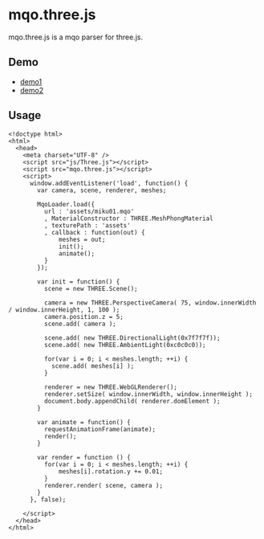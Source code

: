 mqo.three.js
============
mqo.three.js is a mqo parser for three.js.

Demo
----
* [demo1](http://www18.ocn.ne.jp/~nyamadan/dev/webgl/mqo/demo1.html)
* [demo2](http://www18.ocn.ne.jp/~nyamadan/dev/webgl/mqo/demo2.html)

Usage
-----
    <!doctype html>
    <html>
      <head>
        <meta charset="UTF-8" />
        <script src="js/Three.js"></script>
        <script src="mqo.three.js"></script>
        <script>
          window.addEventListener('load', function() {
            var camera, scene, renderer, meshes;

            MqoLoader.load({
              url : 'assets/miku01.mqo'
              , MaterialConstructor : THREE.MeshPhongMaterial
              , texturePath : 'assets'
              , callback : function(out) {
                  meshes = out;
                  init();
                  animate();
              }
            });

            var init = function() {
              scene = new THREE.Scene();

              camera = new THREE.PerspectiveCamera( 75, window.innerWidth / window.innerHeight, 1, 100 );
              camera.position.z = 5;
              scene.add( camera );

              scene.add( new THREE.DirectionalLight(0x7f7f7f));
              scene.add( new THREE.AmbientLight(0xc0c0c0));

              for(var i = 0; i < meshes.length; ++i) {
                scene.add( meshes[i] );
              }

              renderer = new THREE.WebGLRenderer();
              renderer.setSize( window.innerWidth, window.innerHeight );
              document.body.appendChild( renderer.domElement );
            }

            var animate = function() {
              requestAnimationFrame(animate);
              render();
            }

            var render = function () {
              for(var i = 0; i < meshes.length; ++i) {
                  meshes[i].rotation.y += 0.01;
              }
              renderer.render( scene, camera );
            }
          }, false);

        </script>
      </head>
    </html>

